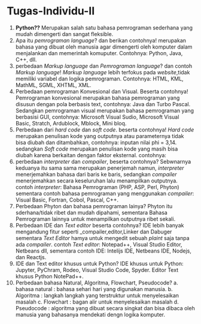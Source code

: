 # Tugas-Individu-II

1. **Python??**
    Merupakan salah satu bahasa pemrograman sederhana yang mudah dimengerti dan sangat fleksible.
2. Apa itu _pemrograman language_? dan berikan contohnya!
    merupakan bahasa yang dibuat oleh manusia agar dimengerti oleh komputer dalam menjalankan dan memerintah komuputer. Contohnya: Python, Java, C++, dll.
3. perbedaan _Markup language_ dan _Pemrograman language_? dan contoh _Markup language_!
    _Markup language_ lebih terfokus pada _website_,tidak memiliki variabel dan logika pemrograman. Contohnya: HTML, KML, MathML, SGML, XHTML, XML.
4. Perbedaan pemrograman Konvesional dan Visual. Beserta contohnya! 
    Pemrograman konvesional merupakan bahasa pemrograman yang disusun dengan pola berbasis text, contohnya: Java dan Turbo Pascal. Sedangkan pemrograman visual merupakan bahasa pemrograman yang berbasisi GUI, contohnya: Microsoft Visual Sudio, Microsoft Visual Basic, Stratch, Ardublock, Mblock, Mini bloq.
5. Perbedaan dari _hard code_ dan _soft code_. beserta contohnya!
    _Hard code_ merupakan penulisan kode yang outputnya atau parameternya tidak bisa diubah dan ditambahkan, contohnya: inputan nilai phi = 3,14. sedangkan _Soft code_ merupakan penulisan kode yang masih bisa diubah karena berkaitan dengan faktor eksternal. contohnya:
6. perbedaan _interpreter_ dan _compailer_, beserta contohnya?
      Sebwnarnya keduanya itu sama sama merupakan penerjemah namun, _interpreter_ menerjemahkan bahasa dari baris ke baris, sedangkan _compailer_ menerjemahkan secara keseluruhan lalu menampilkan outputnya. contoh _interpreter_: Bahasa Pemrograman (PHP, ASP, Perl, Phyton) sementara contoh bahasa pemrograman yang menggunakan _compailer_: Visual Basic, Fortran, Cobol, Pascal, C++.
 7. Perbedaan Phyton dan bahasa pemrograman lainya?
        Phyton itu sderhana/tidak ribet dan mudah dipahami, sementara Bahasa Pemrograman lainnya untuk menampilkan outputnya ribet sekali.
 8. Perbedaan IDE dan _Text editor_ beserta contohnya?
        IDE lebih banyak mengandung fitur seperti _compailer,editor,Linker dan Dabuger sementara _Text Editor_ hamya untuk mengedit sebuah _plaint_ saja tanpa ada _compailer_. contoh _Text editor_: Notepad++, Visual Studio Editor, Netbeans dll, sementara contoh IDE: Intelijs IDE, Netbeans IDE, Nodejs, dan Reactjs.
  9. IDE dan Text editor khusus untuk Python?
        IDE khusus untuk Python: Jupyter, PyChram, Rodeo, Visual Studio Code, Spyder. Editor Text khusus Python NotePad++.
  10. Perbedaan bahasa Natural, Algoritma, Flowchart, Pseudocode?
        a. bahasa natural : bahasa sehari hari yang digunakan manusia.
        b. Algoritma : langkah langkah yang terstruktur untuk menyelesaikan masalah 
        c. Flowchart : bagan alir untuk menyelesaikan masalah
        d. Pseudocode : algoritma yang dibuat secara singkat dan bisa dibaca oleh manusia yang bahasanya mendekati dengn logika komputer.
        
